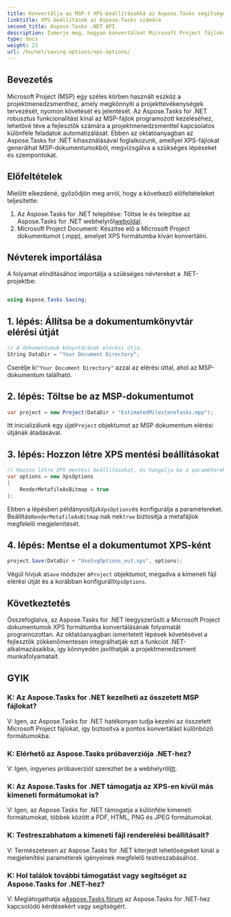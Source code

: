 ```yaml
---
title: Konvertálja az MSP-t XPS-beállításokká az Aspose.Tasks segítségével
linktitle: XPS-beállítások az Aspose.Tasks számára
second_title: Aspose.Tasks .NET API
description: Ismerje meg, hogyan konvertálhat Microsoft Project fájlokat XPS formátumba az Aspose.Tasks for .NET segítségével. Könnyű integráció, robusztus funkcionalitás.
type: docs
weight: 21
url: /hu/net/saving-options/xps-options/
---
```

## Bevezetés
Microsoft Project (MSP) egy széles körben használt eszköz a projektmenedzsmenthez, amely megkönnyíti a projekttevékenységek tervezését, nyomon követését és jelentését. Az Aspose.Tasks for .NET robusztus funkcionalitást kínál az MSP-fájlok programozott kezeléséhez, lehetővé téve a fejlesztők számára a projektmenedzsmenttel kapcsolatos különféle feladatok automatizálását. Ebben az oktatóanyagban az Aspose.Tasks for .NET kihasználásával foglalkozunk, amellyel XPS-fájlokat generálhat MSP-dokumentumokból, megvizsgálva a szükséges lépéseket és szempontokat.
## Előfeltételek
Mielőtt elkezdené, győződjön meg arról, hogy a következő előfeltételeket teljesítette:
1.  Az Aspose.Tasks for .NET telepítése: Töltse le és telepítse az Aspose.Tasks for .NET webhelyről[weboldal](https://releases.aspose.com/tasks/net/).
2. Microsoft Project Document: Készítse elő a Microsoft Project dokumentumot (.mpp), amelyet XPS formátumba kíván konvertálni.

## Névterek importálása
A folyamat elindításához importálja a szükséges névtereket a .NET-projektbe:
```csharp

using Aspose.Tasks.Saving;
```

## 1. lépés: Állítsa be a dokumentumkönyvtár elérési útját
```csharp
// A dokumentumok könyvtárának elérési útja.
String DataDir = "Your Document Directory";
```
 Cserélje ki`"Your Document Directory"` azzal az elérési úttal, ahol az MSP-dokumentum található.
## 2. lépés: Töltse be az MSP-dokumentumot
```csharp
var project = new Project(DataDir + "EstimatedMilestoneTasks.mpp");
```
 Itt inicializálunk egy újat`Project` objektumot az MSP dokumentum elérési útjának átadásával.
## 3. lépés: Hozzon létre XPS mentési beállításokat
```csharp
// Hozzon létre XPS mentési beállításokat, és hangolja be a paramétereket
var options = new XpsOptions
{
    RenderMetafileAsBitmap = true
};
```
 Ebben a lépésben példányosítjuk`XpsOptions`és konfigurálja a paramétereket. Beállítás`RenderMetafileAsBitmap` nak nek`true` biztosítja a metafájlok megfelelő megjelenítését.
## 4. lépés: Mentse el a dokumentumot XPS-ként
```csharp
project.Save(DataDir + "UseSvgOptions_out.xps", options);
```
 Végül hívjuk a`Save` módszer a`Project` objektumot, megadva a kimeneti fájl elérési útját és a korábban konfigurált`XpsOptions`.

## Következtetés
Összefoglalva, az Aspose.Tasks for .NET leegyszerűsíti a Microsoft Project dokumentumok XPS formátumba konvertálásának folyamatát programozottan. Az oktatóanyagban ismertetett lépések követésével a fejlesztők zökkenőmentesen integrálhatják ezt a funkciót .NET-alkalmazásaikba, így könnyedén javíthatják a projektmenedzsment munkafolyamatait.
## GYIK
### K: Az Aspose.Tasks for .NET kezelheti az összetett MSP fájlokat?
V: Igen, az Aspose.Tasks for .NET hatékonyan tudja kezelni az összetett Microsoft Project fájlokat, így biztosítva a pontos konvertálást különböző formátumokba.
### K: Elérhető az Aspose.Tasks próbaverziója .NET-hez?
 V: Igen, ingyenes próbaverziót szerezhet be a webhelyről[itt](https://releases.aspose.com/).
### K: Az Aspose.Tasks for .NET támogatja az XPS-en kívül más kimeneti formátumokat is?
V: Igen, az Aspose.Tasks for .NET támogatja a különféle kimeneti formátumokat, többek között a PDF, HTML, PNG és JPEG formátumokat.
### K: Testreszabhatom a kimeneti fájl renderelési beállításait?
V: Természetesen az Aspose.Tasks for .NET kiterjedt lehetőségeket kínál a megjelenítési paraméterek igényeinek megfelelő testreszabásához.
### K: Hol találok további támogatást vagy segítséget az Aspose.Tasks for .NET-hez?
 V: Meglátogathatja a[Aspose.Tasks fórum](https://forum.aspose.com/c/tasks/15) az Aspose.Tasks for .NET-hez kapcsolódó kérdésekért vagy segítségért.